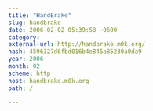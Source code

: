 ```yaml
---
title: "HandBrake"
slug: handbrake
date: 2006-02-02 05:39:58 -0600
category: 
external-url: http://handbrake.m0k.org/
hash: 4596327d6fbd016b4e845a85230a0da9
year: 2006
month: 02
scheme: http
host: handbrake.m0k.org
path: /

---
```



